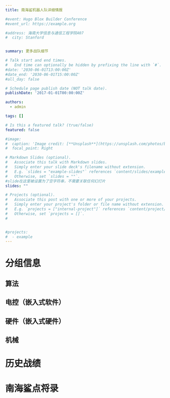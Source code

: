 ```yaml
---
title: 南海鲨机器人队详细情报

#event: Hugo Blox Builder Conference
#event_url: https://example.org

#address: 海南大学信息与通信工程学院407
#  city: Stanford


summary: 更多战队细节

# Talk start and end times.
#   End time can optionally be hidden by prefixing the line with `#`.
#date: '2030-06-01T13:00:00Z'
#date_end: '2030-06-01T15:00:00Z'
#all_day: false

# Schedule page publish date (NOT talk date).
publishDate: '2017-01-01T00:00:00Z'

authors:
  - admin

tags: []

# Is this a featured talk? (true/false)
featured: false

#image:
#  caption: 'Image credit: [**Unsplash**](https://unsplash.com/photos/bzdhc5b3Bxs)'
#  focal_point: Right

# Markdown Slides (optional).
#   Associate this talk with Markdown slides.
#   Simply enter your slide deck's filename without extension.
#   E.g. `slides = "example-slides"` references `content/slides/example-slides.md`.
#   Otherwise, set `slides = ""`.
#slide在这里被设置为了空字符串，不需要关联任何幻灯片
slides: ""

# Projects (optional).
#   Associate this post with one or more of your projects.
#   Simply enter your project's folder or file name without extension.
#   E.g. `projects = ["internal-project"]` references `content/project/deep-learning/index.md`.
#   Otherwise, set `projects = []`.
#


#projects:
#  - example
---
```

# 分组信息
## 算法
## 电控（嵌入式软件）
## 硬件（嵌入式硬件）
## 机械

# 历史战绩

# 南海鲨点将录
